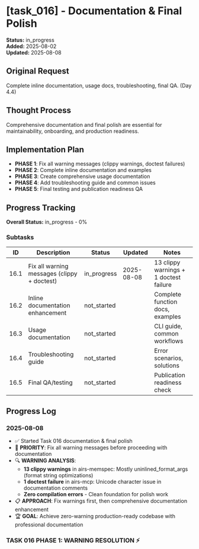 # [task_016] - Documentation & Final Polish

**Status:** in_progress  
**Added:** 2025-08-02  
**Updated:** 2025-08-08

## Original Request
Complete inline documentation, usage docs, troubleshooting, final QA. (Day 4.4)

## Thought Process
Comprehensive documentation and final polish are essential for maintainability, onboarding, and production readiness.

## Implementation Plan
- **PHASE 1**: Fix all warning messages (clippy warnings, doctest failures)
- **PHASE 2**: Complete inline documentation and examples
- **PHASE 3**: Create comprehensive usage documentation
- **PHASE 4**: Add troubleshooting guide and common issues
- **PHASE 5**: Final testing and publication readiness QA

## Progress Tracking

**Overall Status:** in_progress - 0%

### Subtasks
| ID | Description | Status | Updated | Notes |
|----|-------------|--------|---------|-------|
| 16.1 | Fix all warning messages (clippy + doctest) | in_progress | 2025-08-08 | 13 clippy warnings + 1 doctest failure |
| 16.2 | Inline documentation enhancement | not_started | | Complete function docs, examples |
| 16.3 | Usage documentation | not_started | | CLI guide, common workflows |
| 16.4 | Troubleshooting guide | not_started | | Error scenarios, solutions |
| 16.5 | Final QA/testing | not_started | | Publication readiness check |

## Progress Log

### 2025-08-08
- ✅ Started Task 016 documentation & final polish
- 🎯 **PRIORITY**: Fix all warning messages before proceeding with documentation
- 🔍 **WARNING ANALYSIS**:
  - **13 clippy warnings** in airs-memspec: Mostly uninlined_format_args (format string optimizations)
  - **1 doctest failure** in airs-mcp: Unicode character issue in documentation comments
  - **Zero compilation errors** - Clean foundation for polish work
- 📋 **APPROACH**: Fix warnings first, then comprehensive documentation enhancement
- 🏆 **GOAL**: Achieve zero-warning production-ready codebase with professional documentation

### TASK 016 PHASE 1: WARNING RESOLUTION ⚡
